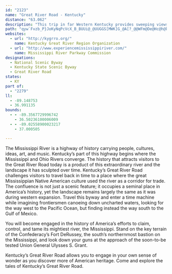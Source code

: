 ```yaml
---
id: "2123"
name: "Great River Road - Kentucky"
distance: "63.062"
description: "This trip in far Western Kentucky provides sweeping views of the majestic Mississippi River. See Columbus-Belmont State Park, an important Civil War site, and Reelfoot National Wildlife Refuge."
path: "qyw`Fvzb_P}JoKyNqPcVcX_B_BUUi@_@UUGGS[MWK]G_@A[?_@@WFm@De@Hc@h@kEr@iGd@iEV_CVkC`BkPhAyKt@}HbBgQn@{Ev@sD~AeFlEaIhAaB`JgKfSoTxg@ah@`LiMnp@as@dB{AhBiAnQiHhAy@h@q@Xu@R_AnAqTrZ|BlQdDhCMzEy@nBChB^vF~AjJ|BdCb@|AD~BYlBy@pNiLfAq@bA[jAQlIElPr@xEHfB]|A{@dByB~R}Y|g@ur@lD{FxAqDnAcEdIu^bCgJpHqU~@{BhAeBfB{AxAy@ns@oXtBcAbEuCpDuDna@wg@fFkGzAiBbD{DBF@BAJAJALq@`Dg@zCG\\E\\OjAGl@o@`Ji@rND`ChBv[ZrCzAzEvHn^dC`LfBtGx@XrK~AzDz@p@\\t@j@`OxQvCrCtBdAnO`GfAbAhEzHz@`A|DfClD|@h@Tb@^~AjCRJpFfAfH~@zA?vDkBxDu@~@_@n@_@fC_Cn@_@pDgAn@_@jA}A\\uAx@oNh@gEt@cB|BgAnBAlCf@he@fNlDt@lFh@~AEvC]~@?rAPzD~@xAJ~CKbCe@xDsBjHgF~Bs@bB]fHPpIEzEd@tCD~YKtCArAO|@m@Tq@HwGJk@t@}@lAUpFYlFMnBW`Bq@pA{@nBgBf@cATmB@yCGo@cCmJc@eAoAkB_@y@OgBDmAtAgJ\\yENq@?A~MvVtB~CrApAhNbIhCrAbErA|VxElGx@pGf@lCBhDk@fDsAfJoGrAu@rBg@xCSjN_@|AAbCL|E~@jP`F|BlAtBzB`KnTfA|A|@`AtAfAj^hSlFjDhCzBjMlNlAfB`BdEZnA^bDhAzNb@zAhApAjAf@`JrC|uAxj@dQnHhHjCzB^n^fBfDf@vBl@rBdAvPhK`KxFlKpG~@`@hALlEErAVzMxHxN`EbBGnAk@|BsCrEnCfAx@f@n@rBqG|BoI`NtFbA^fALnB?`I{AhBKhB?bGVpDQ|YoHzNkC|{@oVnz@_PdO_DbDcA~BiAfYgQ|DmCrScRp@c@lB[fBRlB|@dgA|m@tDlBxNdG`IzDbyA~{@n@iAbN_a@tBeGlAmCdAyAnBaB`HqCrA{@j@w@b@aAhAyEx@{Ab@e@fLgEzBwAhAsAz@aB~@eCnDcQ`BuKXkFDgBDom@Pwb@Gs\\?sf@B_DXkAx@_AfAUvhAw@bB_@xAaAhAkAf@{@V}@\\yBuEcsA{Amf@E_EpA_{@XOr@GzHDnbAr@ja@d@jPFxCLhKvA`FdAzc@bNhDv@zFz@tCXjk@dCpWzA`LxAxGjAd{@hOjM|AjLl@xGPzh@ZnaAd@rDY~Dy@vc@aO|EqAhFg@~VMF`KCfD_@|QQlBkJd[gBjFeNvXeAfCwDfPe@xDI`FZ~i@u@dSInIX`s@E`CTh_@h@hYB|ECjC_AzL{LnoAoChRoEbXUjBObDCjCN`EbBrSv@nG`Ilj@x@bLJ~GEnHyB|t@CjFVrGnCp\\dAlYFpDGrB_@xBkClHwP`a@oBlC}QnRy@rAk@|Ay@tDSjCKvJItZTzHrBdZV`IuDtx@k@`IUjFCzIsC@Cr`@KdD~@xAdCfLVx@^JbEyAxBe@fClANR~@dCnC|MzDzSh@jBn@r@fIlHd_@vZbA`A|ArBpAlC|@fCx@lD|DbUbFzUXlD^lIbA`G~@rCjJbUvMz`@|A~FfEpTZdBRjCxFj|@fBnL^zEDzNK~E}@lROfBc@fBsFtMu@tCcClLc@xAyP~`@}Zls@sAfDq@zC]dCgFnm@eLxnBwGdl@K`DJlAX`BfDpIxAzBnCfC|yB`|AdEfC|Cx@jCLloA?xh@r@xAL|An@x@l@h@`Ad@vA`BlHxBbGzBdElBfCrFxFbfAvbA"
websites:
  - url: "http://kygrro.org/"
    name: Kentucky Great River Region Organization
  - url: "http://www.experiencemississippiriver.com/"
    name: Mississippi River Parkway Commission
designations:
  - National Scenic Byway
  - Kentucky State Scenic Byway
  - Great River Road
states:
  - KY
part of:
  - "2279"
ll:
  - -89.148753
  - 36.991135
bounds:
  - - -89.3567729996742
    - 36.50236100006009
  - - -89.02558900023217
    - 37.000505

---
```


The Mississippi River is a highway of history carrying people, cultures, ideas, art, and music. Kentucky’s part of this highway begins where the Mississippi and Ohio Rivers converge. The history that attracts visitors to the Great River Road today is a product of this extraordinary river and the landscape it has sculpted over time. Kentucky’s Great River Road challenges visitors to travel back in time to a place where the great Mississippian Native American culture used the river as a corridor for trade. The confluence is not just a scenic feature; it occupies a seminal place in America’s history, yet the landscape remains largely the same as it was during western expansion. Travel this byway and enter a time machine while imagining frontiersmen canoeing down uncharted waters, looking for the way west to the Pacific Ocean, but finding instead the way south to the Gulf of Mexico.

You will become engaged in the history of America’s efforts to claim, control, and tame its mightiest river, the Mississippi. Stand on the key terrain of the Confederacy’s Fort DeRussey, the south’s northernmost bastion on the Mississippi, and look down your guns at the approach of the soon-to-be tested Union General Ulysses S. Grant.

Kentucky’s Great River Road allows you to engage in your own sense of wonder as you discover more of American heritage. Come and explore the tales of Kentucky’s Great River Road.
